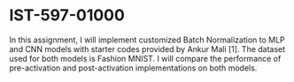 # IST-597-01000

In this assignment, I will implement customized Batch Normalization to MLP and CNN
models with starter codes provided by Ankur Mali [1]. The dataset used for both models is
Fashion MNIST. I will compare the performance of pre-activation and post-activation
implementations on both models.

